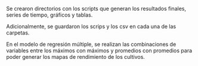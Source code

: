 Se crearon directorios con los scripts que generan los resultados finales,
series de tiempo, gráficos y tablas.

Adicionalmente, se guardaron los scrips y los csv en cada una de las carpetas.

En el modelo de regresión múltiple, se realizan las combinaciones de variables entre los máximos con máximos y promedios
con promedios para poder generar los mapas de rendimiento de los cultivos.